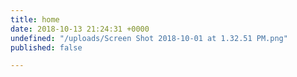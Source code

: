 ```yaml
---
title: home
date: 2018-10-13 21:24:31 +0000
undefined: "/uploads/Screen Shot 2018-10-01 at 1.32.51 PM.png"
published: false

---
```

